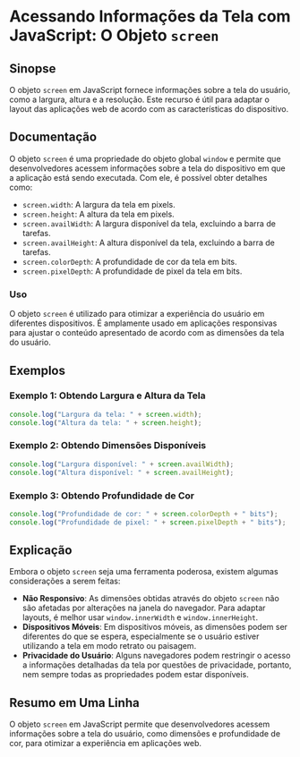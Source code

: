 <!--
Meta Description: # Acessando Informações da Tela com JavaScript: O Objeto `screen` ## Sinopse O objeto `screen` em JavaScript fornece informações sobre a tela do usuár...
Meta Keywords: screen, tela, objeto, javascript, usuário
-->

# Acessando Informações da Tela com JavaScript: O Objeto `screen`

## Sinopse
O objeto `screen` em JavaScript fornece informações sobre a tela do usuário, como a largura, altura e a resolução. Este recurso é útil para adaptar o layout das aplicações web de acordo com as características do dispositivo.

## Documentação
O objeto `screen` é uma propriedade do objeto global `window` e permite que desenvolvedores acessem informações sobre a tela do dispositivo em que a aplicação está sendo executada. Com ele, é possível obter detalhes como:

- `screen.width`: A largura da tela em pixels.
- `screen.height`: A altura da tela em pixels.
- `screen.availWidth`: A largura disponível da tela, excluindo a barra de tarefas.
- `screen.availHeight`: A altura disponível da tela, excluindo a barra de tarefas.
- `screen.colorDepth`: A profundidade de cor da tela em bits.
- `screen.pixelDepth`: A profundidade de pixel da tela em bits.

### Uso
O objeto `screen` é utilizado para otimizar a experiência do usuário em diferentes dispositivos. É amplamente usado em aplicações responsivas para ajustar o conteúdo apresentado de acordo com as dimensões da tela do usuário.

## Exemplos

### Exemplo 1: Obtendo Largura e Altura da Tela
```javascript
console.log("Largura da tela: " + screen.width);
console.log("Altura da tela: " + screen.height);
```

### Exemplo 2: Obtendo Dimensões Disponíveis
```javascript
console.log("Largura disponível: " + screen.availWidth);
console.log("Altura disponível: " + screen.availHeight);
```

### Exemplo 3: Obtendo Profundidade de Cor
```javascript
console.log("Profundidade de cor: " + screen.colorDepth + " bits");
console.log("Profundidade de pixel: " + screen.pixelDepth + " bits");
```

## Explicação
Embora o objeto `screen` seja uma ferramenta poderosa, existem algumas considerações a serem feitas:

- **Não Responsivo**: As dimensões obtidas através do objeto `screen` não são afetadas por alterações na janela do navegador. Para adaptar layouts, é melhor usar `window.innerWidth` e `window.innerHeight`.
- **Dispositivos Móveis**: Em dispositivos móveis, as dimensões podem ser diferentes do que se espera, especialmente se o usuário estiver utilizando a tela em modo retrato ou paisagem.
- **Privacidade do Usuário**: Alguns navegadores podem restringir o acesso a informações detalhadas da tela por questões de privacidade, portanto, nem sempre todas as propriedades podem estar disponíveis.

## Resumo em Uma Linha
O objeto `screen` em JavaScript permite que desenvolvedores acessem informações sobre a tela do usuário, como dimensões e profundidade de cor, para otimizar a experiência em aplicações web.